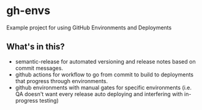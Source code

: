 # gh-envs
Example project for using GitHub Environments and Deployments

## What's in this?
- semantic-release for automated versioning and release notes based on commit messages.
- github actions for workflow to go from commit to build to deployments that progress through environments.
- github environments with manual gates for specific environments (i.e. QA doesn't want every release auto deploying and interfering with in-progress testing)

